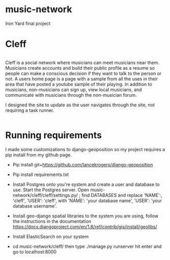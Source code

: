 # music-network

Iron Yard final project

# Cleff

<img src="http://g.recordit.co/QyzVm8OetF.gif" alt="" />

Cleff is a social network where musicians can meet musicians near them.  Musicians create accounts and 
build their public profile as a resume so people can make a conscious decision if they want to talk to the 
person or not.  A users home page is a page with a sample from all the uses in their area that have posted a
youtube sample of their playing. In addition to musicians, non-musicians can sign up, view local musicians,
and communicate with musicians through the non-musician forum.  

I designed the site to update as the user navigates through the site, not requiring a task runner. 





<img src="http://g.recordit.co/421Cg27BZn.gif" alt="" />

# Running requirements

I made some customizations to django-geoposition so my project requires a pip install from my github page. 

* Pip install git+https://github.com/lancekrogers/django-geoposition

* Pip install requirements.txt

* Install Postgres onto you're system and create a user and database to use.
  Start the Postgres server.  Open music-network/cleff/cleff/settings.py/ ;
  find DATABASES and replace 'NAME':, 'cleff',  'USER': 'cleff', with 
  'NAME': 'your database name', 'USER': 'your database username'.

* Install geo-django spatial libraries to the system you are using, follow the 
  instructions in the documentation 
  https://docs.djangoproject.com/en/1.8/ref/contrib/gis/install/geolibs/

* Install ElasticSearch on your system 

* cd music-network/cleff/ 
  then type ./manage.py runserver
  hit enter and go to localhost:8000


